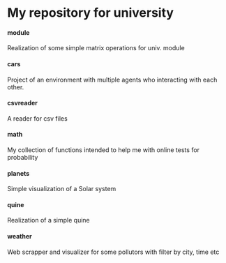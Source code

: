 # My repository for university
#### module
Realization of some simple matrix operations for univ. module
#### cars
Project of an environment with multiple agents who interacting with each other.
#### csvreader
A reader for csv files
#### math
My collection of functions intended to help me with online tests for probability
#### planets
Simple visualization of a Solar system
#### quine
Realization of a simple quine
#### weather
Web scrapper and visualizer for some pollutors with filter by city, time etc
